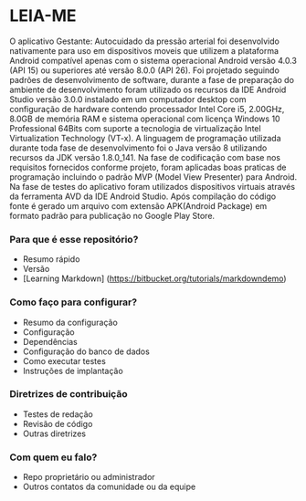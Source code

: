 # LEIA-ME #

O aplicativo Gestante: Autocuidado da pressão arterial foi desenvolvido nativamente para uso em dispositivos moveis que utilizem a plataforma Android compatível apenas com o sistema operacional Android versão 4.0.3 (API 15) ou superiores até versão 8.0.0 (API 26).
Foi projetado seguindo padrões de desenvolvimento de software, durante a fase de preparação do ambiente de desenvolvimento foram utilizado os recursos da IDE Android Studio versão 3.0.0 instalado em um computador desktop com configuração de hardware contendo processador Intel Core i5, 2.00GHz, 8.0GB de memória RAM e sistema operacional com licença Windows 10 Professional 64Bits com suporte a tecnologia de virtualização Intel Virtualization Technology (VT-x).
A linguagem de programação utilizada durante toda fase de desenvolvimento foi o Java versão 8 utilizando recursos da JDK versão 1.8.0_141. 
Na fase de codificação com base nos requisitos fornecidos conforme projeto, foram aplicadas  boas praticas de programação incluindo o padrão MVP (Model View Presenter) para Android.
Na fase de testes do aplicativo foram utilizados dispositivos virtuais através da ferramenta AVD da IDE Android Studio.
Após compilação do código fonte é gerado um arquivo com extensão APK(Android Package) em formato padrão para publicação no Google Play Store.

### Para que é esse repositório? ###

* Resumo rápido
* Versão
* [Learning Markdown] (https://bitbucket.org/tutorials/markdowndemo)

### Como faço para configurar? ###

* Resumo da configuração
* Configuração
* Dependências
* Configuração do banco de dados
* Como executar testes
* Instruções de implantação

### Diretrizes de contribuição ###

* Testes de redação
* Revisão de código
* Outras diretrizes

### Com quem eu falo? ###

* Repo proprietário ou administrador
* Outros contatos da comunidade ou da equipe

